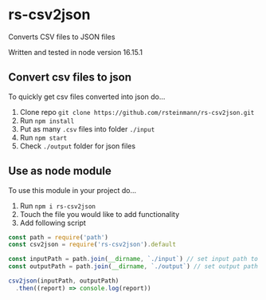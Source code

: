 # rs-csv2json
Converts CSV files to JSON files

Written and tested in node version 16.15.1

## Convert csv files to json

To quickly get csv files converted into json do...

1. Clone repo `git clone https://github.com/rsteinmann/rs-csv2json.git`
2. Run `npm install`
3. Put as many `.csv` files into folder `./input`
4. Run `npm start`
5. Check `./output` folder for json files

## Use as node module

To use this module in your project do...

1. Run `npm i rs-csv2json`
2. Touch the file you would like to add functionality
3. Add following script

```js
const path = require('path')
const csv2json = require('rs-csv2json').default

const inputPath = path.join(__dirname, `./input`) // set input path to csv files
const outputPath = path.join(__dirname, `./output`) // set output path to destionation

csv2json(inputPath, outputPath)
  .then((report) => console.log(report))
```